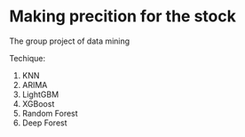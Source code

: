 # Making precition for the stock
The group project of data mining

Techique:
1. KNN
2. ARIMA
3. LightGBM
4. XGBoost
5. Random Forest
6. Deep Forest
